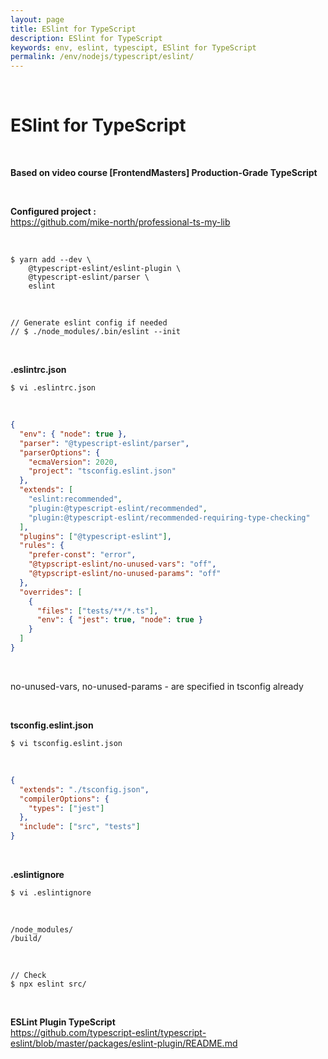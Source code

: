 ```yaml
---
layout: page
title: ESlint for TypeScript
description: ESlint for TypeScript
keywords: env, eslint, typescipt, ESlint for TypeScript
permalink: /env/nodejs/typescript/eslint/
---
```


<br/>

# ESlint for TypeScript

<br/>

**Based on video course [FrontendMasters] Production-Grade TypeScript**

<br/>

**Configured project :**  
https://github.com/mike-north/professional-ts-my-lib

<br/>

```
$ yarn add --dev \
    @typescript-eslint/eslint-plugin \
    @typescript-eslint/parser \
    eslint
```

<br/>

    // Generate eslint config if needed
    // $ ./node_modules/.bin/eslint --init

<br/>

**.eslintrc.json**

```
$ vi .eslintrc.json
```

<br/>

```json
{
  "env": { "node": true },
  "parser": "@typescript-eslint/parser",
  "parserOptions": {
    "ecmaVersion": 2020,
    "project": "tsconfig.eslint.json"
  },
  "extends": [
    "eslint:recommended",
    "plugin:@typescript-eslint/recommended",
    "plugin:@typescript-eslint/recommended-requiring-type-checking"
  ],
  "plugins": ["@typescript-eslint"],
  "rules": {
    "prefer-const": "error",
    "@typscript-eslint/no-unused-vars": "off",
    "@typscript-eslint/no-unused-params": "off"
  },
  "overrides": [
    {
      "files": ["tests/**/*.ts"],
      "env": { "jest": true, "node": true }
    }
  ]
}
```

<br/>

no-unused-vars, no-unused-params - are specified in tsconfig already

<br/>

**tsconfig.eslint.json**

```
$ vi tsconfig.eslint.json
```

<br/>

```json
{
  "extends": "./tsconfig.json",
  "compilerOptions": {
    "types": ["jest"]
  },
  "include": ["src", "tests"]
}
```

<br/>

**.eslintignore**

```
$ vi .eslintignore
```

<br/>

```
/node_modules/
/build/
```

<br/>

```
// Check
$ npx eslint src/
```

<br/>

**ESLint Plugin TypeScript**  
https://github.com/typescript-eslint/typescript-eslint/blob/master/packages/eslint-plugin/README.md
